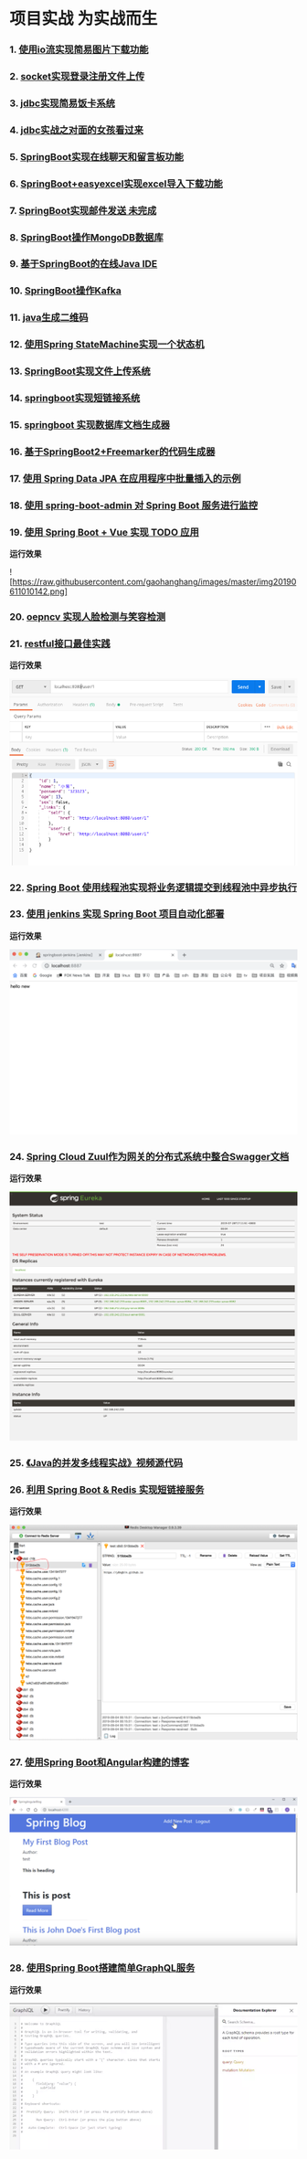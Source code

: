 # 项目实战 为实战而生

### 1. [使用io流实现简易图片下载功能](/io-download-picture/)


### 2. [socket实现登录注册文件上传](/socket-study)


### 3. [jdbc实现简易饭卡系统](/jdbc-easy-meal-card-system)


### 4. [jdbc实战之对面的女孩看过来](/jdbc-girl)


### 5. [SpringBoot实现在线聊天和留言板功能](/spring-boot-message-board)


### 6. [SpringBoot+easyexcel实现excel导入下载功能](/spring-boot-easy-excel-demo)


### 7. [SpringBoot实现邮件发送 未完成](/spring-boot-mail)


### 8. [SpringBoot操作MongoDB数据库](/spring-boot-mongodb)


### 9. [基于SpringBoot的在线Java IDE](/spring-boot-online-executor)


### 10. [SpringBoot操作Kafka](/kafka-example-imooc)


### 11. [java生成二维码](/qrcode-img-svg)


### 12. [使用Spring StateMachine实现一个状态机](/spring-boot-statemachine)


### 13. [SpringBoot实现文件上传系统](/springboot-file-uploader)


### 14. [springboot实现短链接系统](https://github.com/hacker-and-painter/springboot-short-url)


### 15. [springboot 实现数据库文档生成器](https://github.com/hacker-and-painter/database-doc-generator)


### 16. [基于SpringBoot2+Freemarker的代码生成器](https://github.com/hacker-and-painter/spring-boot-code-generator)


### 17. [使用 Spring Data JPA 在应用程序中批量插入的示例](https://github.com/hacker-and-painter/springboot-jpa-batch-insert)


### 18. [使用 spring-boot-admin 对 Spring Boot 服务进行监控](https://github.com/hacker-and-painter/springboot-admin)


### 19. [使用 Spring Boot + Vue 实现 TODO 应用](https://github.com/hacker-and-painter/springboot-statemachine)

**运行效果**

![https://raw.githubusercontent.com/gaohanghang/images/master/img20190611010142.png]

### 20. [oepncv 实现人脸检测与笑容检测](https://github.com/hacker-and-painter/opencv)


### 21. [restful接口最佳实践](https://github.com/hacker-and-painter/spring-data-rest)

**运行效果**

![](https://raw.githubusercontent.com/gaohanghang/images/master/img20190530203732.png)

### 22. [Spring Boot 使用线程池实现将业务逻辑提交到线程池中异步执行](https://github.com/hacker-and-painter/spring-boot-threadpool)


### 23. [使用 jenkins 实现 Spring Boot 项目自动化部署](https://github.com/gaohanghang/springboot-jenkins)

**运行效果**

![](https://raw.githubusercontent.com/gaohanghang/images/master/img20190804000548.png)

### 24. [Spring Cloud Zuul作为网关的分布式系统中整合Swagger文档](https://github.com/gaohanghang/spring-boot-swagger-distributed-demo)


**运行效果**

![](https://raw.githubusercontent.com/gaohanghang/images/master/img20190728171306.png)

### 25. [《Java的并发多线程实战》视频源代码](https://github.com/gaohanghang/Java-Concurrency-Multithreading-in-Practice)


### 26. [利用 Spring Boot & Redis 实现短链接服务](https://github.com/gaohanghang/spring-boot-sample-url-shortener)

**运行效果**

![](https://raw.githubusercontent.com/gaohanghang/images/master/img20190904001549.png)

### 27. [使用Spring Boot和Angular构建的博客](https://github.com/gaohanghang/spring-ng-blog)

**运行效果**

![](https://raw.githubusercontent.com/gaohanghang/images/master/img20190831185759.png)

### 28. [使用Spring Boot搭建简单GraphQL服务](https://github.com/gaohanghang/springboot-graphql)

**运行效果**

![](https://raw.githubusercontent.com/gaohanghang/images/master/img20190901180443.png)


